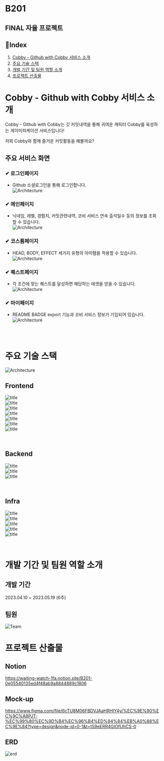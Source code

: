 # B201

## FINAL 자율 프로젝트

## 📌Index

1. [Cobby - Github with Cobby 서비스 소개](#Cobby---Github-with-Cobby-서비스-소개)
2. [주요 기술 스택](#주요-기술-스택)
3. [개발 기간 및 팀원 역할 소개](#개발-기간-및-팀원-역할-소개)
4. [프로젝트 산출물](#프로젝트-산출물)

# Cobby - Github with Cobby 서비스 소개

Cobby - Github with Cobby는 깃 커밋내역을 통해 귀여운 캐릭터 Cobby를 육성하는 게이미피케이션 서비스입니다!

저희 Cobby와 함께 즐거운 커밋활동을 해볼까요?

## 주요 서비스 화면

### ✔ 로그인페이지

- Github 소셜로그인을 통해 로그인합니다.<br/>
  ![Architecture](./Image/로그인.gif)

### ✔ 메인페이지

- 닉네임, 레벨, 경험치, 커밋관련내역, 코비 서비스 연속 출석일수 등의 정보를 조회할 수 있습니다.<br/>
  ![Architecture](./Image/메인페이지녹화.gif)

### ✔ 코스튬페이지

- HEAD, BODY, EFFECT 세가지 유형의 아이템을 착용할 수 있습니다.<br/>
  ![Architecture](./Image/옷장.gif)

### ✔ 퀘스트페이지

- 각 조건에 맞는 퀘스트를 달성하면 해당하는 에셋을 얻을 수 있습니다.<br/>
  ![Architecture](./Image/퀘스트.gif)

### ✔ 마이페이지

- README BADGE export 기능과 코비 서비스 정보가 기입되어 있습니다.<br/>
  ![Architecture](./Image/마이페이지.gif)

<br>

<br>

# 주요 기술 스택

![Architecture](./Image/Achitecture.png)

## Frontend
  ![title](https://img.shields.io/badge/-HTML5-E34F26?&logo=html5&logoColor=white)<br/>
  ![title](https://img.shields.io/badge/-CSS3-1572B6?&logo=CSS3&logoColor=white)<br/>
  ![title](https://img.shields.io/badge/-React-61DAFB?&logo=React&logoColor=white)<br/>
  ![title](https://img.shields.io/badge/-Redux-764ABC?&logo=redux&logoColor=white) <br/>
  ![title](https://img.shields.io/badge/-Next.js-black?&logo=nextdotjs&logoColor=white) <br/>
  ![title](https://img.shields.io/badge/-Node.js-339933?&logo=nodedotjs&logoColor=white)<br/>
  ![title](https://img.shields.io/badge/-Typescript-3178C6?&logo=typescript&logoColor=white)<br/>

<br/>

## Backend
  ![title](https://img.shields.io/badge/-Java-gray?&logo=openjdk&logoColor=white)<br/>
  ![title](https://img.shields.io/badge/-SpringBoot-6DB33F?&logo=springboot&logoColor=white)<br/>
  ![title](https://img.shields.io/badge/-ApacheKafka-231F20?&logo=apachekafka&logoColor=white)<br/>


<br/>

## Infra
  ![title](https://img.shields.io/badge/-Docker-2496ED?&logo=docker&logoColor=white)<br/>
  ![title](https://img.shields.io/badge/-Kubernetes-326CE5?&logo=kubernetes&logoColor=white)<br/>
  ![title](https://img.shields.io/badge/-Jenkins-D24939?&logo=jenkins&logoColor=white)<br/>
  ![title](https://img.shields.io/badge/-NGINX-009639?&logo=nginx&logoColor=white)<br/>
  ![title](https://img.shields.io/badge/-Ubuntu-E95420?&logo=ubuntu&logoColor=white)<br/>


<br/>


# 개발 기간 및 팀원 역할 소개

## 개발 기간

2023.04.10 ~ 2023.05.19 (6주)

## 팀원

![Team](Image/팀원소개.png)

# 프로젝트 산출물

## Notion

https://waiting-watch-1fa.notion.site/B201-0e05540135ed4f48ab9a8844889c1806
<br/>

## Mock-up

https://www.figma.com/file/6cTU8M06FBDVJAaHRHIY4y/%EC%9E%90%EC%9C%A8PJT-%EC%99%80%EC%9D%B4%EC%96%B4%ED%94%84%EB%A0%88%EC%9E%84?type=design&node-id=0-1&t=tS9eERR4GlOfUhCS-0
<br/>

## ERD

![erd](Image/ERD.png)
<br/>
